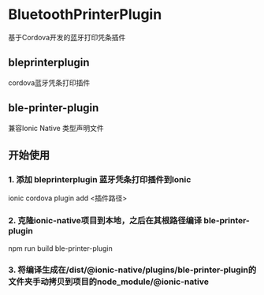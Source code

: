 # BluetoothPrinterPlugin
基于Cordova开发的蓝牙打印凭条插件
## bleprinterplugin
cordova蓝牙凭条打印插件
## ble-printer-plugin
兼容Ionic Native 类型声明文件
## 开始使用
### 1. 添加 bleprinterplugin 蓝牙凭条打印插件到Ionic
ionic cordova plugin add <插件路径>
### 2. 克隆ionic-native项目到本地，之后在其根路径编译 ble-printer-plugin
npm run build ble-printer-plugin
### 3. 将编译生成在/dist/@ionic-native/plugins/ble-printer-plugin的文件夹手动拷贝到项目的node_module/@ionic-native
